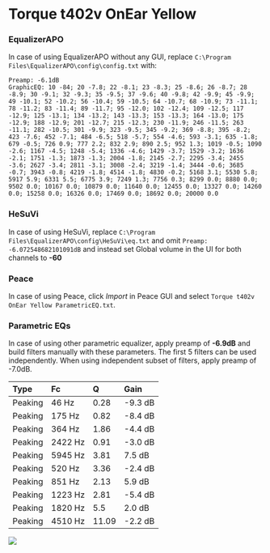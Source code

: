 # Torque t402v OnEar Yellow

### EqualizerAPO
In case of using EqualizerAPO without any GUI, replace `C:\Program Files\EqualizerAPO\config\config.txt`
with:
```
Preamp: -6.1dB
GraphicEQ: 10 -84; 20 -7.8; 22 -8.1; 23 -8.3; 25 -8.6; 26 -8.7; 28 -8.9; 30 -9.1; 32 -9.3; 35 -9.5; 37 -9.6; 40 -9.8; 42 -9.9; 45 -9.9; 49 -10.1; 52 -10.2; 56 -10.4; 59 -10.5; 64 -10.7; 68 -10.9; 73 -11.1; 78 -11.2; 83 -11.4; 89 -11.7; 95 -12.0; 102 -12.4; 109 -12.5; 117 -12.9; 125 -13.1; 134 -13.2; 143 -13.3; 153 -13.3; 164 -13.0; 175 -12.9; 188 -12.9; 201 -12.7; 215 -12.3; 230 -11.9; 246 -11.5; 263 -11.1; 282 -10.5; 301 -9.9; 323 -9.5; 345 -9.2; 369 -8.8; 395 -8.2; 423 -7.6; 452 -7.1; 484 -6.5; 518 -5.7; 554 -4.6; 593 -3.1; 635 -1.8; 679 -0.5; 726 0.9; 777 2.2; 832 2.9; 890 2.5; 952 1.3; 1019 -0.5; 1090 -2.6; 1167 -4.5; 1248 -5.4; 1336 -4.6; 1429 -3.7; 1529 -3.2; 1636 -2.1; 1751 -1.3; 1873 -1.3; 2004 -1.8; 2145 -2.7; 2295 -3.4; 2455 -3.6; 2627 -3.4; 2811 -3.1; 3008 -2.4; 3219 -1.4; 3444 -0.6; 3685 -0.7; 3943 -0.8; 4219 -1.8; 4514 -1.8; 4830 -0.2; 5168 3.1; 5530 5.8; 5917 5.9; 6331 5.5; 6775 3.9; 7249 1.3; 7756 0.3; 8299 0.0; 8880 0.0; 9502 0.0; 10167 0.0; 10879 0.0; 11640 0.0; 12455 0.0; 13327 0.0; 14260 0.0; 15258 0.0; 16326 0.0; 17469 0.0; 18692 0.0; 20000 0.0
```

### HeSuVi
In case of using HeSuVi, replace `C:\Program Files\EqualizerAPO\config\HeSuVi\eq.txt` and omit `Preamp:
-6.072548682101091dB` and instead set Global volume in the UI for both channels to **-60**

### Peace
In case of using Peace, click *Import* in Peace GUI and select `Torque t402v OnEar Yellow ParametricEQ.txt`.

### Parametric EQs
In case of using other parametric equalizer, apply preamp of **-6.9dB** and build filters manually
with these parameters. The first 5 filters can be used independently.
When using independent subset of filters, apply preamp of -7.0dB.

| Type    | Fc      |     Q | Gain    |
|:--------|:--------|:------|:--------|
| Peaking | 46 Hz   |  0.28 | -9.3 dB |
| Peaking | 175 Hz  |  0.82 | -8.4 dB |
| Peaking | 364 Hz  |  1.86 | -4.4 dB |
| Peaking | 2422 Hz |  0.91 | -3.0 dB |
| Peaking | 5945 Hz |  3.81 | 7.5 dB  |
| Peaking | 520 Hz  |  3.36 | -2.4 dB |
| Peaking | 851 Hz  |  2.13 | 5.9 dB  |
| Peaking | 1223 Hz |  2.81 | -5.4 dB |
| Peaking | 1820 Hz |  5.5  | 2.0 dB  |
| Peaking | 4510 Hz | 11.09 | -2.2 dB |

![](https://raw.githubusercontent.com/jaakkopasanen/AutoEq/master/results/innerfidelity/sbaf-serious/Torque%20t402v%20OnEar%20Yellow/Torque%20t402v%20OnEar%20Yellow.png)